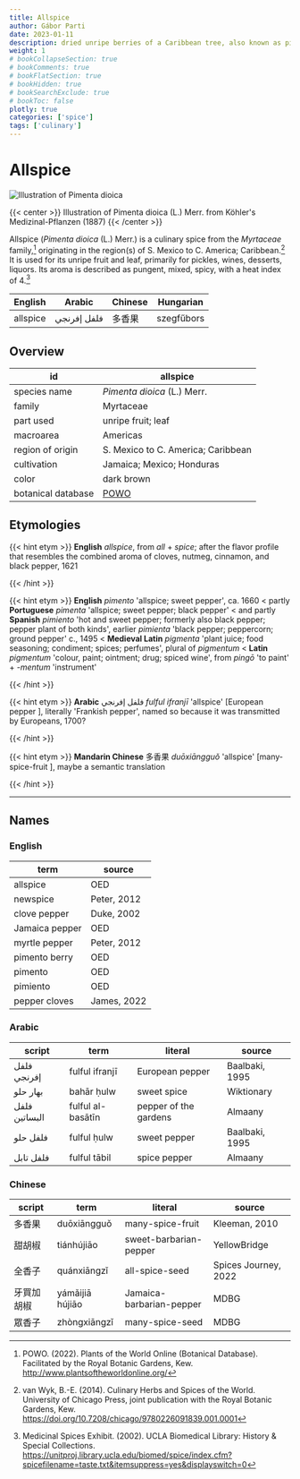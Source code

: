 ```yaml
---
title: Allspice
author: Gábor Parti
date: 2023-01-11
description: dried unripe berries of a Caribbean tree, also known as pimento; Jamaica pepper.
weight: 1
# bookCollapseSection: true
# bookComments: true
# bookFlatSection: true
# bookHidden: true
# bookSearchExclude: true
# bookToc: false
plotly: true
categories: ['spice']
tags: ['culinary']
---
```


# Allspice

![Illustration of Pimenta dioica](/spice/images/kohler/allspice.png)

{{< center >}}
Illustration of Pimenta dioica (L.) Merr. from Köhler's Medizinal-Pflanzen (1887)
{{< /center >}}

Allspice (*Pimenta dioica* (L.) Merr.) is a culinary spice from the *Myrtaceae* family,[^powo] originating in the region(s) of S. Mexico to C. America; Caribbean.[^van_wyk_culinary_2014] It is used for its unripe fruit and leaf, primarily for pickles, wines, desserts, liquors. Its aroma is described as pungent, mixed, spicy, with a heat index of 4.[^ucla_medicinal_2002]

| English|   Arabic  |Chinese| Hungarian|
|--------|-----------|-------|----------|
|allspice|فلفل إفرنجي|  多香果  |szegfűbors|

## Overview

|        id        |                      allspice                     |
|------------------|---------------------------------------------------|
|   species name   |            *Pimenta dioica* (L.) Merr.            |
|      family      |                     Myrtaceae                     |
|     part used    |                 unripe fruit; leaf                |
|     macroarea    |                      Americas                     |
| region of origin |         S. Mexico to C. America; Caribbean        |
|    cultivation   |             Jamaica; Mexico; Honduras             |
|       color      |                     dark brown                    |
|botanical database|[POWO](https://powo.science.kew.org/taxon/196799-2)|

## Etymologies

{{< hint etym >}}
**English** *allspice*, from *all* + *spice*; after the flavor profile that resembles the combined aroma of cloves, nutmeg, cinnamon, and black pepper, 1621



{{< /hint >}}

{{< hint etym >}}
**English** *pimento* 'allspice; sweet pepper', ca. 1660 < partly **Portuguese** *pimenta* 'allspice; sweet pepper; black pepper' < and partly **Spanish** *pimiento* 'hot and sweet pepper; formerly also black pepper; pepper plant of both kinds', earlier *pimienta* 'black pepper; peppercorn; ground pepper' c., 1495 < **Medieval Latin** *pigmenta* 'plant juice; food seasoning; condiment; spices; perfumes', plural of *pigmentum* < **Latin** *pigmentum* 'colour, paint; ointment; drug; spiced wine', from *pingō* 'to paint' + *-mentum* 'instrument'



{{< /hint >}}

{{< hint etym >}}
**Arabic** فلفل إفرنجي *fulful ifranjī* 'allspice' [European pepper ], literally 'Frankish pepper', named so because it was transmitted by Europeans, 1700?



{{< /hint >}}

{{< hint etym >}}
**Mandarin Chinese** 多香果 *duōxiāngguǒ* 'allspice' [many-spice-fruit ], maybe a semantic translation



{{< /hint >}}

***

## Names

### English

|     term     |   source  |
|--------------|-----------|
|   allspice   |    OED    |
|   newspice   |Peter, 2012|
| clove pepper | Duke, 2002|
|Jamaica pepper|    OED    |
| myrtle pepper|Peter, 2012|
| pimento berry|    OED    |
|    pimento   |    OED    |
|   pimiento   |    OED    |
| pepper cloves|James, 2022|

### Arabic

|    script   |       term      |       literal       |    source    |
|-------------|-----------------|---------------------|--------------|
| فلفل إفرنجي |  fulful ifranjī |   European pepper   |Baalbaki, 1995|
|   بهار حلو  |    bahār ḥulw   |     sweet spice     |  Wiktionary  |
|فلفل البساتين|fulful al-basātīn|pepper of the gardens|    Almaany   |
|   فلفل حلو  |   fulful ḥulw   |     sweet pepper    |Baalbaki, 1995|
|  فلفل تابل  |   fulful tābil  |     spice pepper    |    Almaany   |

### Chinese

|script|      term     |         literal        |       source       |
|------|---------------|------------------------|--------------------|
|  多香果 |  duōxiāngguǒ  |    many-spice-fruit    |    Kleeman, 2010   |
|  甜胡椒 |   tiánhújiāo  | sweet-barbarian-pepper |    YellowBridge    |
|  全香子 |  quánxiāngzǐ  |     all-spice-seed     |Spices Journey, 2022|
| 牙買加胡椒|yámǎijiā hújiāo|Jamaica-barbarian-pepper|        MDBG        |
|  眾香子 |  zhòngxiāngzǐ |     many-spice-seed    |        MDBG        |

[^powo]: POWO. (2022). Plants of the World Online (Botanical Database). Facilitated by the Royal Botanic Gardens, Kew. http://www.plantsoftheworldonline.org/
[^van_wyk_culinary_2014]: van Wyk, B.-E. (2014). Culinary Herbs and Spices of the World. University of Chicago Press, joint publication with the Royal Botanic Gardens, Kew. https://doi.org/10.7208/chicago/9780226091839.001.0001
[^ucla_medicinal_2002]: Medicinal Spices Exhibit. (2002). UCLA Biomedical Library: History & Special Collections. https://unitproj.library.ucla.edu/biomed/spice/index.cfm?spicefilename=taste.txt&itemsuppress=yes&displayswitch=0

